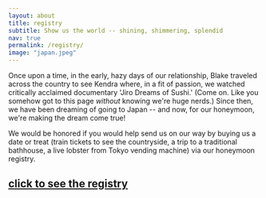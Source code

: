 ```yaml
---
layout: about
title: registry
subtitle: Show us the world -- shining, shimmering, splendid
nav: true
permalink: /registry/
image: "japan.jpeg"
---
```


Once upon a time, in the early, hazy days of our relationship, Blake traveled across the country to see Kendra where, in a fit of passion, we watched critically acclaimed documentary 'Jiro Dreams of Sushi.' (Come on. Like you somehow got to this page *without* knowing we're huge nerds.) Since then, we have been dreaming of going to Japan -- and now, for our honeymoon, we're making the dream come true!

We would be honored if you would help send us on our way by buying us a date or treat (train tickets to see the countryside, a trip to a traditional bathhouse, a live lobster from Tokyo vending machine) via our honeymoon registry.

## [**click to see the registry**](https://www.simpleregistry.com/blendra/)
